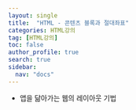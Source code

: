 ```yaml
---
layout: single
title:  "HTML - 콘텐츠 블록과 절대좌표"
categories: HTML강의
tag: [HTML강의]
toc: false
author_profile: true
search: true
sidebar:
  nav: "docs"
---
```


- 앱을 닮아가는 웹의 레이아웃 기법